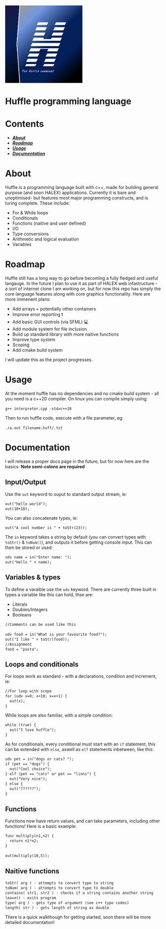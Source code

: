 ![LOGO](https://github.com/HamishHamiltonSmith/Huffle/blob/main/assets/huffle_logo_small.png)

# Huffle programming language

# Contents

- ***[About](#about)***
- ***[Roadmap](#roadmap)***
- ***[Usage](#usage)***
- ***[Documentation](#documentation)***

# About

Huffle is a programming language built with c++, made for building general purpose (and soon HALEX) applications. Currently it is bare and unoptimised- but features most major programming constructs, and is turing complete. These include:

- For & While loops
- Conditionals
- Functions (naitive and user defined)
- I/O
- Type conversions
- Arithmetic and logical evaluation
- Variables


# Roadmap

Huffle still has a long way to go before becoming a fully fledged and useful langauge. In the future I plan to use it as part of HALEX web infastructure - a sort of internet clone I am working on, but for now this repo has simply the core language features along with core graphics functionality. Here are more immenent plans:

- Add arrays + potentially other containers
- Improve error reporting :heavy_exclamation_mark:
- Add basic GUI controls (via SFML) :computer:
- Add module system for file inclusion 
- Build up standard library with more naitive functions
- Improve type system
- Scoping 
- Add cmake build system

I will update this as the project progresses. 

# Usage

At the moment huffle has no dependencies and no cmake build system - all you need is a c++20 compiler. On linux you can compile simply using:

`g++ interpreter.cpp -std=c++20`

Then to run huffle code, execute with a file parameter, eg:

`./a.out filename.huff/.txt`

# Documentation

I will release a proper docs page in the future, but for now here are the basics:
**Note semi-colons are required**


## Input/Output

Use the `out` keyword to ouput to standard output stream, ie:

```
out("hello world");
out(10+10);
```

You can also concatenate types, ie:

```
out("A cool number is " + toStr(23));
```


The `in` keyword takes a string by default (you can convert types with `toStr()` & `toNum()`), and outputs it before getting console input. This can then be stored or used:

```
udv name = in("Enter name: ");
out("Hello " + name);
```

## Variables & types
 
To define a varaible use the `udv` keyword. There are currently three built in types a variable like this can hold, thse are:
- Literals
- Doubles/Integers
- Booleans
 
```
//Comments can be used like this
 
udv food = in("What is your favourite food?");
out("I like " + toStr(food));
//Assignment
food = "pasta";
```
 
## Loops and conditionals
 
For loops work as standard - with a declarations, condition and increment, ie:
 
```
//For loop with scope
for (udv x=0; x<10; x=x+1) {
  out(x);
}
```
 
While loops are also familiar, with a simple condition:
 
```
while (true) {
  out("I love huffle");
}
```
 
 
As for conditionals, every conditional must start with an `if` statement, this can be extended with `else`, aswell as `elf` statements inbetween, like this:
 
```
udv pet = in("dogs or cats? ");
if (pet == "dogs") {
  out("Cool choice");
} elf (pet == "cats" or pet == "lions") {
  out("Very nice");
} else {
  out("??????");
}
```
 
## Functions
 
Functions now have return values, and can take parameters, including other functions! Here is a basic example:
 
```
func multiply(n1,n2) {
  return n1*n2;
}
 
out(multiply(10,5));
```

## Naitive functions

```
toStr( arg ) - attempts to convert type to string
toNum( arg ) - attempts to convert type to double
contains( str1, str2 ) - checks if a string contains another string
leave() - exits program
type( arg ) - gets type of argument (see c++ type codes)
length( str ) - gets length of string as double
```
 
 
There is a quick walkthough for getting started, soon there will be more detailed documentation!


